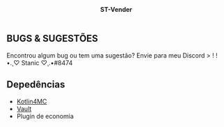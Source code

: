 <div align="center">
  <b>ST-Vender</b><br><br>
</div>


## BUGS & SUGESTÕES

Encontrou algum bug ou tem uma sugestão? Envie para meu Discord > ! ! •.¸♡ Stanic ♡¸.•#8474

## Depedências

* [Kotlin4MC](https://www.spigotmc.org/resources/kotlin4mc-library-for-making-high-level-minecraft-plugins.58015/)
* [Vault](https://www.spigotmc.org/resources/vault.34315/)
* Plugin de economia
